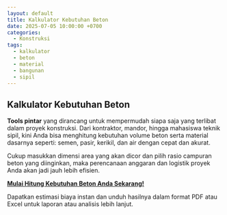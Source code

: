 ```yaml
---
layout: default
title: Kalkulator Kebutuhan Beton
date: 2025-07-05 10:00:00 +0700
categories:
  - Konstruksi
tags:
  - kalkulator
  - beton
  - material
  - bangunan
  - sipil
---
```


## Kalkulator Kebutuhan Beton

**Tools pintar** yang dirancang untuk mempermudah siapa saja yang terlibat dalam proyek konstruksi. Dari kontraktor, mandor, hingga mahasiswa teknik sipil, kini Anda bisa menghitung kebutuhan volume beton serta material dasarnya seperti: semen, pasir, kerikil, dan air dengan cepat dan akurat.

Cukup masukkan dimensi area yang akan dicor dan pilih rasio campuran beton yang diinginkan, maka perencanaan anggaran dan logistik proyek Anda akan jadi jauh lebih efisien.

[**Mulai Hitung Kebutuhan Beton Anda Sekarang!**](https://lucky-croquembouche-ae6327.netlify.app/)

Dapatkan estimasi biaya instan dan unduh hasilnya dalam format PDF atau Excel untuk laporan atau analisis lebih lanjut.
